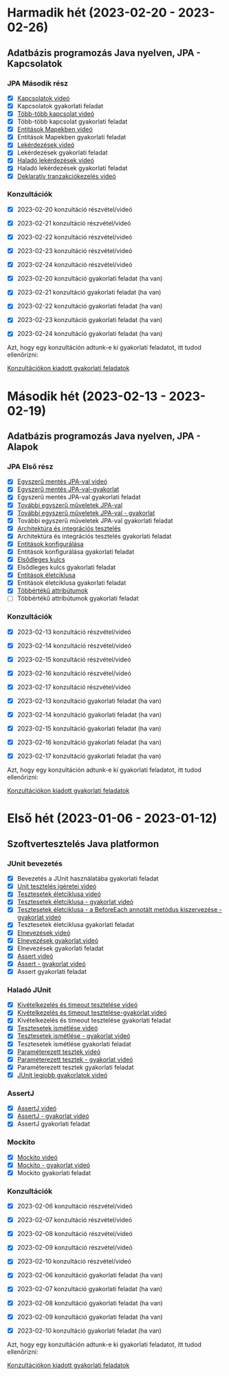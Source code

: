 # Harmadik hét (2023-02-20 - 2023-02-26)

## Adatbázis programozás Java nyelven, JPA - Kapcsolatok

### JPA Második rész

- [x] [Kapcsolatok videó](https://e-learning.training360.com/courses/take/adatbazis-programozas-jpa-technologiaval/lessons/10769295-kapcsolatok)
- [x] Kapcsolatok gyakorlati feladat
- [x] [Több-több kapcsolat videó](https://e-learning.training360.com/courses/take/adatbazis-programozas-jpa-technologiaval/lessons/10769296-tobb-tobb-kapcsolat)
- [x] Több-több kapcsolat gyakorlati feladat
- [x] [Entitások Mapekben videó](https://e-learning.training360.com/courses/take/adatbazis-programozas-jpa-technologiaval/lessons/10769297-entitasok-mapekben)
- [x] Entitások Mapekben gyakorlati feladat
- [x] [Lekérdezések videó](https://e-learning.training360.com/courses/take/adatbazis-programozas-jpa-technologiaval/lessons/10769300-lekerdezesek)
- [x] Lekérdezések gyakorlati feladat
- [x] [Haladó lekérdezések videó](https://e-learning.training360.com/courses/take/adatbazis-programozas-jpa-technologiaval/lessons/10769301-halado-lekerdezesek)
- [x] Haladó lekérdezések gyakorlati feladat
- [x] [Deklaratív tranzakciókezelés videó](https://e-learning.training360.com/courses/take/adatbazis-programozas-jpa-technologiaval/lessons/10769307-deklarativ-tranzakciokezeles)

### Konzultációk

- [x] 2023-02-20 konzultáció részvétel/videó
- [x] 2023-02-21 konzultáció részvétel/videó
- [x] 2023-02-22 konzultáció részvétel/videó
- [x] 2023-02-23 konzultáció részvétel/videó
- [x] 2023-02-24 konzultáció részvétel/videó

- [x] 2023-02-20 konzultáció gyakorlati feladat (ha van)
- [x] 2023-02-21 konzultáció gyakorlati feladat (ha van)
- [x] 2023-02-22 konzultáció gyakorlati feladat (ha van)
- [x] 2023-02-23 konzultáció gyakorlati feladat (ha van)
- [x] 2023-02-24 konzultáció gyakorlati feladat (ha van)

Azt, hogy egy konzultáción adtunk-e ki gyakorlati feladatot, itt tudod ellenőrizni:

[Konzultációkon kiadott gyakorlati feladatok](https://github.com/Strukturavaltas3-Halado-Java/java-strukturavalto3-halado/blob/main/labs.md)

# Második hét (2023-02-13 - 2023-02-19)

## Adatbázis programozás Java nyelven, JPA - Alapok

### JPA Első rész

- [x] [Egyszerű mentés JPA-val videó](https://e-learning.training360.com/courses/take/adatbazis-programozas-jpa-technologiaval/lessons/257x0918-egyszeru-mentes-jpa-val)
- [x] [Egyszerű mentés JPA-val-gyakorlat](https://e-learning.training360.com/courses/take/adatbazis-programozas-jpa-technologiaval/lessons/257x0939-egyszeru-mentes-jpa-val-gyakorlat)
- [x] Egyszerű mentés JPA-val gyakorlati feladat
- [x] [További egyszerű műveletek JPA-val](https://e-learning.training360.com/courses/take/adatbazis-programozas-jpa-technologiaval/lessons/257x0948-tovabbi-egyszeru-muveletek-jpa-val)
- [x] [További egyszerű műveletek JPA-val - gyakorlat](https://e-learning.training360.com/courses/take/adatbazis-programozas-jpa-technologiaval/lessons/257x0964-tovabbi-egyszeru-muveletek-jpa-val-gyakorlat)
- [x] További egyszerű műveletek JPA-val gyakorlati feladat
- [x] [Architektúra és integrációs tesztelés](https://e-learning.training360.com/courses/take/adatbazis-programozas-jpa-technologiaval/lessons/107x9290-architektura-es-integracios-teszteles)
- [x] Architektúra és integrációs tesztelés gyakorlati feladat
- [x] [Entitások konfigurálása](https://e-learning.training360.com/courses/take/adatbazis-programozas-jpa-technologiaval/lessons/107x9291-entitasok-konfiguralasa)
- [x] Entitások konfigurálása gyakorlati feladat
- [x] [Elsődleges kulcs](https://e-learning.training360.com/courses/take/adatbazis-programozas-jpa-technologiaval/lessons/10769292-elsodleges-kulcs)
- [x] Elsődleges kulcs gyakorlati feladat
- [x] [Entitások életciklusa](https://e-learning.training360.com/courses/take/adatbazis-programozas-jpa-technologiaval/lessons/10769293-entitasok-eletciklusa)
- [x] Entitások életciklusa gyakorlati feladat
- [x] [Többértékű attribútumok](https://e-learning.training360.com/courses/take/adatbazis-programozas-jpa-technologiaval/lessons/10769294-tobberteku-attributumok)
- [ ] Többértékű attribútumok gyakorlati feladat

### Konzultációk

- [x] 2023-02-13 konzultáció részvétel/videó
- [x] 2023-02-14 konzultáció részvétel/videó
- [x] 2023-02-15 konzultáció részvétel/videó
- [x] 2023-02-16 konzultáció részvétel/videó
- [x] 2023-02-17 konzultáció részvétel/videó

- [x] 2023-02-13 konzultáció gyakorlati feladat (ha van)
- [x] 2023-02-14 konzultáció gyakorlati feladat (ha van)
- [x] 2023-02-15 konzultáció gyakorlati feladat (ha van)
- [x] 2023-02-16 konzultáció gyakorlati feladat (ha van)
- [x] 2023-02-17 konzultáció gyakorlati feladat (ha van)

Azt, hogy egy konzultáción adtunk-e ki gyakorlati feladatot, itt tudod ellenőrizni:

[Konzultációkon kiadott gyakorlati feladatok](https://github.com/Strukturavaltas3-Halado-Java/java-strukturavalto3-halado/blob/main/labs.md)

# Első hét (2023-01-06 - 2023-01-12)

## Szoftvertesztelés Java platformon

### JUnit bevezetés

- [x] Bevezetés a JUnit használatába gyakorlati feladat
- [x] [Unit tesztelés ígéretei videó](https://e-learning.training360.com/courses/take/szoftverteszteles-java-platformon-2021/lessons/10611068-unit-teszteles-igeretei)
- [x] [Tesztesetek életciklusa videó](https://e-learning.training360.com/courses/take/szoftverteszteles-java-platformon-2021/lessons/10611085-tesztesetek-eletciklusa)
- [x] [Tesztesetek életciklusa - gyakorlat videó](https://e-learning.training360.com/courses/take/szoftverteszteles-java-platformon-2021/lessons/10611037-tesztesetek-eletciklusa-gyakorlat)
- [x] [Tesztesetek életciklusa - a BeforeEach annotált metódus kiszervezése - gyakorlat videó](https://e-learning.training360.com/courses/take/szoftverteszteles-java-platformon-2021/lessons/10610982-tesztesetek-eletciklusa-a-beforeeach-annotalt-metodus-kiszervezese-gyakorlat)
- [x] Tesztesetek életciklusa gyakorlati feladat
- [x] [Elnevezések videó](https://e-learning.training360.com/courses/take/szoftverteszteles-java-platformon-2021/lessons/10610984-elnevezesek)
- [x] [Elnevezések gyakorlat videó](https://e-learning.training360.com/courses/take/szoftverteszteles-java-platformon-2021/lessons/10610980-elnevezesek-gyakorlat)
- [x] Elnevezések gyakorlati feladat
- [x] [Assert videó](https://e-learning.training360.com/courses/take/szoftverteszteles-java-platformon-2021/lessons/10769684-assert)
- [x] [Assert - gyakorlat videó](https://e-learning.training360.com/courses/take/szoftverteszteles-java-platformon-2021/lessons/10769704-assert-gyakorlat)
- [x] Assert gyakorlati feladat

### Haladó JUnit

- [x] [Kivételkezelés és timeout tesztelése videó](https://e-learning.training360.com/courses/take/szoftverteszteles-java-platformon-2021/lessons/10769706-kivetelkezeles-es-timeout-tesztelese)
- [x] [Kivételkezelés és timeout tesztelése-gyakorlat videó](https://e-learning.training360.com/courses/take/szoftverteszteles-java-platformon-2021/lessons/10769707-kivetelkezeles-es-timeout-tesztelese-gyakorlat)
- [x] Kivételkezelés és timeout tesztelése gyakorlati feladat
- [x] [Tesztesetek ismétlése videó](https://e-learning.training360.com/courses/take/szoftverteszteles-java-platformon-2021/lessons/10769719-tesztesetek-ismetlese)
- [x] [Tesztesetek ismétlése - gyakorlat videó](https://e-learning.training360.com/courses/take/szoftverteszteles-java-platformon-2021/lessons/10769720-tesztesetek-ismetlese-gyakorlat)
- [x] Tesztesetek ismétlése gyakorlati feladat
- [x] [Paraméterezett tesztek videó](https://e-learning.training360.com/courses/take/szoftverteszteles-java-platformon-2021/lessons/10769721-parameterezett-tesztek)
- [x] [Paraméterezett tesztek - gyakorlat videó](https://e-learning.training360.com/courses/take/szoftverteszteles-java-platformon-2021/lessons/10769722-parameterezett-tesztek-gyakorlat)
- [x] Paraméterezett tesztek gyakorlati feladat
- [x] [JUnit legjobb gyakorlatok videó](https://e-learning.training360.com/courses/take/szoftverteszteles-java-platformon-2021/lessons/10769735-junit-legjobb-gyakorlatok)

### AssertJ

- [x] [AssertJ videó](https://e-learning.training360.com/courses/take/szoftverteszteles-java-platformon-2021/lessons/30464085-assertj)
- [x] [AssertJ - gyakorlat videó](https://e-learning.training360.com/courses/take/szoftverteszteles-java-platformon-2021/lessons/30464090-assertj-gyakorlat)
- [x] AssertJ gyakorlati feladat

### Mockito

- [x] [Mockito videó](https://e-learning.training360.com/courses/take/szoftverteszteles-java-platformon-2021/lessons/30464183-mockito)
- [x] [Mockito - gyakorlat videó](https://e-learning.training360.com/courses/take/szoftverteszteles-java-platformon-2021/lessons/30464187-mockito-gyakorlat)
- [x] Mockito gyakorlati feladat

### Konzultációk

- [x] 2023-02-06 konzultáció részvétel/videó
- [x] 2023-02-07 konzultáció részvétel/videó
- [x] 2023-02-08 konzultáció részvétel/videó
- [x] 2023-02-09 konzultáció részvétel/videó
- [x] 2023-02-10 konzultáció részvétel/videó

- [x] 2023-02-06 konzultáció gyakorlati feladat (ha van)
- [x] 2023-02-07 konzultáció gyakorlati feladat (ha van)
- [x] 2023-02-08 konzultáció gyakorlati feladat (ha van)
- [x] 2023-02-09 konzultáció gyakorlati feladat (ha van)
- [x] 2023-02-10 konzultáció gyakorlati feladat (ha van)

Azt, hogy egy konzultáción adtunk-e ki gyakorlati feladatot, itt tudod ellenőrizni:

[Konzultációkon kiadott gyakorlati feladatok](https://github.com/Strukturavaltas3-Halado-Java/java-strukturavalto3-halado/blob/main/labs.md)
